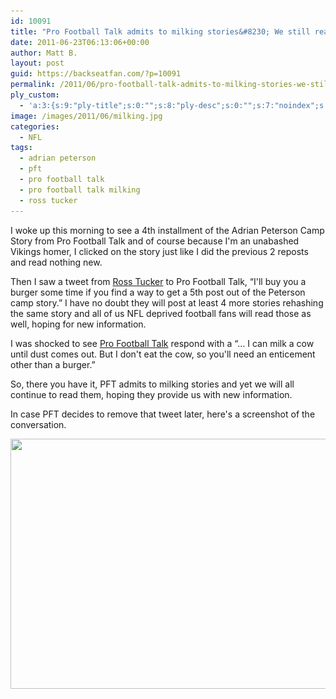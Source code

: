 ```yaml
---
id: 10091
title: "Pro Football Talk admits to milking stories&#8230; We still read them"
date: 2011-06-23T06:13:06+00:00
author: Matt B.
layout: post
guid: https://backseatfan.com/?p=10091
permalink: /2011/06/pro-football-talk-admits-to-milking-stories-we-still-read-them/
ply_custom:
  - 'a:3:{s:9:"ply-title";s:0:"";s:8:"ply-desc";s:0:"";s:7:"noindex";s:0:"";}'
image: /images/2011/06/milking.jpg
categories:
  - NFL
tags:
  - adrian peterson
  - pft
  - pro football talk
  - pro football talk milking
  - ross tucker
---
```


<div class="entry">
  <p>
    I woke up this morning to see a 4th installment of the Adrian Peterson Camp Story from Pro Football Talk and of course because I'm an unabashed Vikings homer, I clicked on the story just like I did the previous 2 reposts and read nothing new.
  </p>

  <p>
    Then I saw a tweet from <a href="https://twitter.com/#!/RossTuckerNFL">Ross Tucker</a> to Pro Football Talk, &#8220;I'll buy you a burger some time if you find a way to get a 5th post out of the Peterson camp story.&#8221; I have no doubt they will post at least 4 more stories rehashing the same story and all of us NFL deprived football fans will read those as well, hoping for new information.
  </p>

  <p>
    I was shocked to see <a href="https://twitter.com/#!/ProFootballTalk">Pro Football Talk</a> respond with a &#8220;&#8230; I can milk a cow until dust comes out. But I don't eat the cow, so you'll need an enticement other than a burger.&#8221;
  </p>

  <p>
    So, there you have it, PFT admits to milking stories and yet we will all continue to read them, hoping they provide us with new information.
  </p>

  <p>
    In case PFT decides to remove that tweet later, here's a screenshot of the conversation.
  </p>

  <p>
    <a href="/images/2011/06/milking.jpg"><img class="aligncenter size-full wp-image-10092" title="milking" src="/images/2011/06/milking.jpg" alt="" width="640" height="400" srcset="/images/2011/06/milking.jpg 640w, /images/2011/06/milking-300x187.jpg 300w" sizes="(max-width: 640px) 100vw, 640px" /></a>
  </p>
</div>
